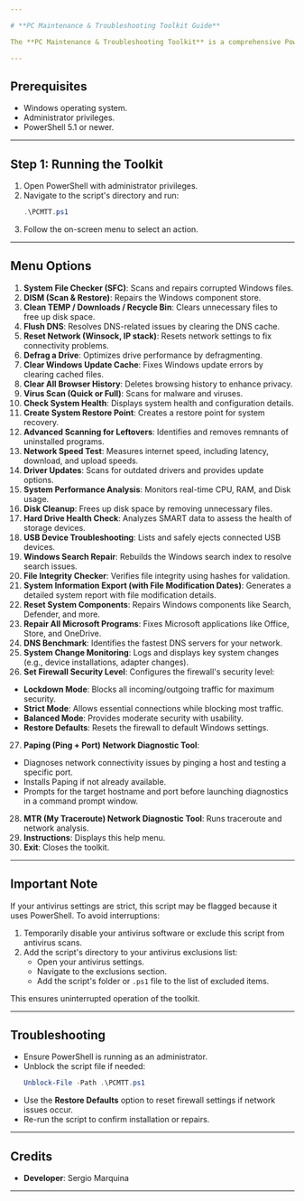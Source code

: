 ```yaml
---

# **PC Maintenance & Troubleshooting Toolkit Guide**

The **PC Maintenance & Troubleshooting Toolkit** is a comprehensive PowerShell script designed to optimize system performance, troubleshoot issues, and improve security. It provides tools for disk repairs, updates, monitoring system changes, configuring firewalls, and performing advanced diagnostics, making it invaluable for all users.

---
```


## **Prerequisites**

- Windows operating system.
- Administrator privileges.
- PowerShell 5.1 or newer.

---

## **Step 1: Running the Toolkit**

1. Open PowerShell with administrator privileges.
2. Navigate to the script's directory and run:
   ```powershell
   .\PCMTT.ps1
   ```
3. Follow the on-screen menu to select an action.

---

## **Menu Options**

1. **System File Checker (SFC)**: Scans and repairs corrupted Windows files.
2. **DISM (Scan & Restore)**: Repairs the Windows component store.
3. **Clean TEMP / Downloads / Recycle Bin**: Clears unnecessary files to free up disk space.
4. **Flush DNS**: Resolves DNS-related issues by clearing the DNS cache.
5. **Reset Network (Winsock, IP stack)**: Resets network settings to fix connectivity problems.
6. **Defrag a Drive**: Optimizes drive performance by defragmenting.
7. **Clear Windows Update Cache**: Fixes Windows update errors by clearing cached files.
8. **Clear All Browser History**: Deletes browsing history to enhance privacy.
9. **Virus Scan (Quick or Full)**: Scans for malware and viruses.
10. **Check System Health**: Displays system health and configuration details.
11. **Create System Restore Point**: Creates a restore point for system recovery.
12. **Advanced Scanning for Leftovers**: Identifies and removes remnants of uninstalled programs.
13. **Network Speed Test**: Measures internet speed, including latency, download, and upload speeds.
14. **Driver Updates**: Scans for outdated drivers and provides update options.
15. **System Performance Analysis**: Monitors real-time CPU, RAM, and Disk usage.
16. **Disk Cleanup**: Frees up disk space by removing unnecessary files.
17. **Hard Drive Health Check**: Analyzes SMART data to assess the health of storage devices.
18. **USB Device Troubleshooting**: Lists and safely ejects connected USB devices.
19. **Windows Search Repair**: Rebuilds the Windows search index to resolve search issues.
20. **File Integrity Checker**: Verifies file integrity using hashes for validation.
21. **System Information Export (with File Modification Dates)**: Generates a detailed system report with file modification details.
22. **Reset System Components**: Repairs Windows components like Search, Defender, and more.
23. **Repair All Microsoft Programs**: Fixes Microsoft applications like Office, Store, and OneDrive.
24. **DNS Benchmark**: Identifies the fastest DNS servers for your network.
25. **System Change Monitoring**: Logs and displays key system changes (e.g., device installations, adapter changes).
26. **Set Firewall Security Level**: Configures the firewall's security level:
   - **Lockdown Mode**: Blocks all incoming/outgoing traffic for maximum security.
   - **Strict Mode**: Allows essential connections while blocking most traffic.
   - **Balanced Mode**: Provides moderate security with usability.
   - **Restore Defaults**: Resets the firewall to default Windows settings.
27. **Paping (Ping + Port) Network Diagnostic Tool**: 
   - Diagnoses network connectivity issues by pinging a host and testing a specific port.
   - Installs Paping if not already available.
   - Prompts for the target hostname and port before launching diagnostics in a command prompt window.
28. **MTR (My Traceroute) Network Diagnostic Tool**: Runs traceroute and network analysis.
29. **Instructions**: Displays this help menu.
30. **Exit**: Closes the toolkit.

---

## **Important Note**

If your antivirus settings are strict, this script may be flagged because it uses PowerShell. To avoid interruptions:

1. Temporarily disable your antivirus software or exclude this script from antivirus scans.
2. Add the script's directory to your antivirus exclusions list:
   - Open your antivirus settings.
   - Navigate to the exclusions section.
   - Add the script's folder or `.ps1` file to the list of excluded items.

This ensures uninterrupted operation of the toolkit.

---

## **Troubleshooting**

- Ensure PowerShell is running as an administrator.
- Unblock the script file if needed:
   ```powershell
   Unblock-File -Path .\PCMTT.ps1
   ```
- Use the **Restore Defaults** option to reset firewall settings if network issues occur.
- Re-run the script to confirm installation or repairs.

---

## **Credits**

- **Developer**: Sergio Marquina

---
